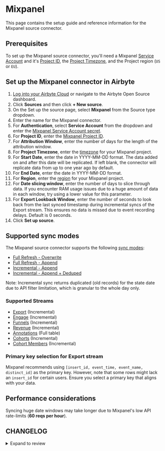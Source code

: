 # Mixpanel

This page contains the setup guide and reference information for the Mixpanel source connector.

## Prerequisites

To set up the Mixpanel source connector, you'll need a Mixpanel [Service Account](https://developer.mixpanel.com/reference/service-accounts) and it's [Project ID](https://help.mixpanel.com/hc/en-us/articles/115004490503-Project-Settings#project-id), the [Project Timezone](https://help.mixpanel.com/hc/en-us/articles/115004547203-Manage-Timezones-for-Projects-in-Mixpanel), and the Project region (`US` or `EU`).

## Set up the Mixpanel connector in Airbyte

1. [Log into your Airbyte Cloud](https://cloud.airbyte.com/workspaces) or navigate to the Airbyte Open Source dashboard.
2. Click **Sources** and then click **+ New source**.
3. On the Set up the source page, select **Mixpanel** from the Source type dropdown.
4. Enter the name for the Mixpanel connector.
5. For **Authentication**, select **Service Account** from the dropdown and enter the [Mixpanel Service Account secret](https://developer.mixpanel.com/reference/service-accounts).
6. For **Project ID**, enter the [Mixpanel Project ID](https://help.mixpanel.com/hc/en-us/articles/115004490503-Project-Settings#project-id).
7. For **Attribution Window**, enter the number of days for the length of the attribution window.
8. For **Project Timezone**, enter the [timezone](https://help.mixpanel.com/hc/en-us/articles/115004547203-Manage-Timezones-for-Projects-in-Mixpanel) for your Mixpanel project.
9. For **Start Date**, enter the date in YYYY-MM-DD format. The data added on and after this date will be replicated. If left blank, the connector will replicate data from up to one year ago by default.
10. For **End Date**, enter the date in YYYY-MM-DD format.
11. For **Region**, enter the [region](https://help.mixpanel.com/hc/en-us/articles/360039135652-Data-Residency-in-EU) for your Mixpanel project.
12. For **Date slicing window**, enter the number of days to slice through data. If you encounter RAM usage issues due to a huge amount of data in each window, try using a lower value for this parameter.
13. For **Export Lookback Window**, enter the number of seconds to look back from the last synced timestamp during incremental syncs of the Export stream. This ensures no data is missed due to event recording delays. Default is 0 seconds. 
14. Click **Set up source**.

## Supported sync modes

The Mixpanel source connector supports the following [sync modes](https://docs.airbyte.com/cloud/core-concepts#connection-sync-modes):

- [Full Refresh - Overwrite](https://docs.airbyte.com/understanding-airbyte/connections/full-refresh-overwrite/)
- [Full Refresh - Append](https://docs.airbyte.com/understanding-airbyte/connections/full-refresh-append)
- [Incremental - Append](https://docs.airbyte.com/understanding-airbyte/connections/incremental-append)
- [Incremental - Append + Deduped](https://docs.airbyte.com/understanding-airbyte/connections/incremental-append-deduped)

Note: Incremental sync returns duplicated \(old records\) for the state date due to API filter limitation, which is granular to the whole day only.

### Supported Streams

- [Export](https://developer.mixpanel.com/reference/raw-event-export) \(Incremental\)
- [Engage](https://developer.mixpanel.com/reference/engage-query) \(Incremental\)
- [Funnels](https://developer.mixpanel.com/reference/funnels-query) \(Incremental\)
- [Revenue](https://developer.mixpanel.com/reference/engage-query) \(Incremental\)
- [Annotations](https://developer.mixpanel.com/reference/overview-1) \(Full table\)
- [Cohorts](https://developer.mixpanel.com/reference/cohorts-list) \(Incremental\)
- [Cohort Members](https://developer.mixpanel.com/reference/engage-query) \(Incremental\)

### Primary key selection for Export stream

Mixpanel recommends using `[insert_id, event_time, event_name, distinct_id]` as the primary key. However, note that some rows might lack an `insert_id` for certain users. Ensure you select a primary key that aligns with your data.

## Performance considerations

Syncing huge date windows may take longer due to Mixpanel's low API rate-limits \(**60 reqs per hour**\).

## CHANGELOG

<details>
  <summary>Expand to review</summary>

| Version    | Date       | Pull Request                                             | Subject                                                                                                                                                                                                                                                                                                                                                                                                                            |
|:-----------|:-----------|:---------------------------------------------------------|:-----------------------------------------------------------------------------------------------------------------------------------------------------------------------------------------------------------------------------------------------------------------------------------------------------------------------------------------------------------------------------------------------------------------------------------|
| 3.6.0-rc.2 | 2025-04-17 | [55189](https://github.com/airbytehq/airbyte/pull/55189) | Update backoff strategy                                                                                                                                                                                                                                                                                                                                                                                                            |
| 3.6.0-rc.1 | 2025-04-14 | [55189](https://github.com/airbytehq/airbyte/pull/55189) | Update airbyte-cdk, set up concurrency                                                                                                                                                                                                                                                                                                                                                                                             |
| 3.5.4      | 2025-04-12 | [57893](https://github.com/airbytehq/airbyte/pull/57893) | Update dependencies                                                                                                                                                                                                                                                                                                                                                                                                                |
| 3.5.3      | 2025-04-05 | [57101](https://github.com/airbytehq/airbyte/pull/57101) | Update dependencies                                                                                                                                                                                                                                                                                                                                                                                                                |
| 3.5.2      | 2025-03-29 | [56663](https://github.com/airbytehq/airbyte/pull/56663) | Update dependencies                                                                                                                                                                                                                                                                                                                                                                                                                |
| 3.5.1      | 2025-03-22 | [55429](https://github.com/airbytehq/airbyte/pull/55429) | Update dependencies                                                                                                                                                                                                                                                                                                                                                                                                                |
| 3.5.0      | 2025-03-10 | [55673](https://github.com/airbytehq/airbyte/pull/55673) | Add Export Lookback Window                                                                                                                                                                                                                                                                                                                                                                                                         |
| 3.4.21     | 2025-03-06 | [55224](https://github.com/airbytehq/airbyte/pull/55224) | Migrate streams to latest endpoint                                                                                                                                                                                                                                                                                                                                                                                                 |
| 3.4.20     | 2025-03-01 | [54769](https://github.com/airbytehq/airbyte/pull/54769) | Update dependencies                                                                                                                                                                                                                                                                                                                                                                                                                |
| 3.4.19     | 2025-02-22 | [54319](https://github.com/airbytehq/airbyte/pull/54319) | Update dependencies                                                                                                                                                                                                                                                                                                                                                                                                                |
| 3.4.18     | 2025-02-15 | [53852](https://github.com/airbytehq/airbyte/pull/53852) | Update dependencies                                                                                                                                                                                                                                                                                                                                                                                                                |
| 3.4.17     | 2025-02-01 | [52787](https://github.com/airbytehq/airbyte/pull/52787) | Update dependencies                                                                                                                                                                                                                                                                                                                                                                                                                |
| 3.4.16     | 2025-01-25 | [52261](https://github.com/airbytehq/airbyte/pull/52261) | Update dependencies                                                                                                                                                                                                                                                                                                                                                                                                                |
| 3.4.15     | 2025-01-11 | [51216](https://github.com/airbytehq/airbyte/pull/51216) | Update dependencies                                                                                                                                                                                                                                                                                                                                                                                                                |
| 3.4.14     | 2025-01-04 | [50891](https://github.com/airbytehq/airbyte/pull/50891) | Update dependencies                                                                                                                                                                                                                                                                                                                                                                                                                |
| 3.4.13     | 2024-12-28 | [50596](https://github.com/airbytehq/airbyte/pull/50596) | Update dependencies                                                                                                                                                                                                                                                                                                                                                                                                                |
| 3.4.12     | 2024-12-21 | [50095](https://github.com/airbytehq/airbyte/pull/50095) | Update dependencies                                                                                                                                                                                                                                                                                                                                                                                                                |
| 3.4.11     | 2024-12-14 | [49249](https://github.com/airbytehq/airbyte/pull/49249) | Starting with this version, the Docker image is now rootless. Please note that this and future versions will not be compatible with Airbyte versions earlier than 0.64                                                                                                                                                                                                                                                             |
| 3.4.10     | 2024-12-12 | [48948](https://github.com/airbytehq/airbyte/pull/48948) | Update dependencies                                                                                                                                                                                                                                                                                                                                                                                                                |
| 3.4.9      | 2024-11-04 | [47098](https://github.com/airbytehq/airbyte/pull/47098) | Update dependencies                                                                                                                                                                                                                                                                                                                                                                                                                |
| 3.4.8      | 2024-10-12 | [46792](https://github.com/airbytehq/airbyte/pull/46792) | Update dependencies                                                                                                                                                                                                                                                                                                                                                                                                                |
| 3.4.7      | 2024-10-05 | [46428](https://github.com/airbytehq/airbyte/pull/46428) | Update dependencies                                                                                                                                                                                                                                                                                                                                                                                                                |
| 3.4.6      | 2024-09-28 | [45747](https://github.com/airbytehq/airbyte/pull/45747) | Update dependencies                                                                                                                                                                                                                                                                                                                                                                                                                |
| 3.4.5      | 2024-09-14 | [45473](https://github.com/airbytehq/airbyte/pull/45473) | Update dependencies                                                                                                                                                                                                                                                                                                                                                                                                                |
| 3.4.4      | 2024-09-07 | [45264](https://github.com/airbytehq/airbyte/pull/45264) | Update dependencies                                                                                                                                                                                                                                                                                                                                                                                                                |
| 3.4.3      | 2024-08-31 | [45059](https://github.com/airbytehq/airbyte/pull/45059) | Update dependencies                                                                                                                                                                                                                                                                                                                                                                                                                |
| 3.4.2      | 2024-08-24 | [44643](https://github.com/airbytehq/airbyte/pull/44643) | Update dependencies                                                                                                                                                                                                                                                                                                                                                                                                                |
| 3.4.1      | 2024-08-17 | [44274](https://github.com/airbytehq/airbyte/pull/44274) | Update dependencies                                                                                                                                                                                                                                                                                                                                                                                                                |
| 3.4.0      | 2024-07-16 | [41969](https://github.com/airbytehq/airbyte/pull/41969) | Update to v4 CDK                                                                                                                                                                                                                                                                                                                                                                                                                   |
| 3.3.3      | 2024-08-10 | [43575](https://github.com/airbytehq/airbyte/pull/43575) | Update dependencies                                                                                                                                                                                                                                                                                                                                                                                                                |
| 3.3.2      | 2024-08-03 | [43182](https://github.com/airbytehq/airbyte/pull/43182) | Update dependencies                                                                                                                                                                                                                                                                                                                                                                                                                |
| 3.3.1      | 2024-07-27 | [42391](https://github.com/airbytehq/airbyte/pull/42391) | Update dependencies                                                                                                                                                                                                                                                                                                                                                                                                                |
| 3.3.0      | 2024-07-15 | [41754](https://github.com/airbytehq/airbyte/pull/41754) | Add engage page size to configuration                                                                                                                                                                                                                                                                                                                                                                                              |
| 3.2.4      | 2024-07-13 | [41754](https://github.com/airbytehq/airbyte/pull/41754) | Update dependencies                                                                                                                                                                                                                                                                                                                                                                                                                |
| 3.2.3      | 2024-07-10 | [41420](https://github.com/airbytehq/airbyte/pull/41420) | Update dependencies                                                                                                                                                                                                                                                                                                                                                                                                                |
| 3.2.2      | 2024-07-09 | [41289](https://github.com/airbytehq/airbyte/pull/41289) | Update dependencies                                                                                                                                                                                                                                                                                                                                                                                                                |
| 3.2.1      | 2024-07-06 | [40806](https://github.com/airbytehq/airbyte/pull/40806) | Update dependencies                                                                                                                                                                                                                                                                                                                                                                                                                |
| 3.2.0      | 2024-06-26 | [40607](https://github.com/airbytehq/airbyte/pull/40607) | Make engage stream really incremental                                                                                                                                                                                                                                                                                                                                                                                              |
| 3.1.5      | 2024-06-26 | [40549](https://github.com/airbytehq/airbyte/pull/40549) | Migrate off deprecated auth package                                                                                                                                                                                                                                                                                                                                                                                                |
| 3.1.4      | 2024-06-25 | [40376](https://github.com/airbytehq/airbyte/pull/40376) | Update dependencies                                                                                                                                                                                                                                                                                                                                                                                                                |
| 3.1.3      | 2024-06-22 | [40138](https://github.com/airbytehq/airbyte/pull/40138) | Update dependencies                                                                                                                                                                                                                                                                                                                                                                                                                |
| 3.1.2      | 2024-06-18 | [38710](https://github.com/airbytehq/airbyte/pull/38710) | Update authenticator CDK package                                                                                                                                                                                                                                                                                                                                                                                                   |
| 3.1.1      | 2024-06-04 | [39006](https://github.com/airbytehq/airbyte/pull/39006) | [autopull] Upgrade base image to v1.2.1                                                                                                                                                                                                                                                                                                                                                                                            |
| 3.1.0      | 2024-05-30 | [38757](https://github.com/airbytehq/airbyte/pull/38757) | change format for `start_date` and `end_date` from `date` to `date-time`                                                                                                                                                                                                                                                                                                                                                           |
| 3.0.0      | 2024-05-22 | [38066](https://github.com/airbytehq/airbyte/pull/38066) | Changed key to distinct_id, cohort_id and changed state to per-patition format for `CohortMembers` stream; fixed pagination for `Engage` stream; fixed incorrect client-side filtering for semi-incremental streams when data comes not in chronological order; semi-incremental `Cohorts`, `CohortMembers` and `Engage` streams with client-side filtering extract records since user provided or default (1 year old) start_date |
| 2.3.1      | 2024-05-20 | [38267](https://github.com/airbytehq/airbyte/pull/38267) | Replace AirbyteLogger with logging.Logger                                                                                                                                                                                                                                                                                                                                                                                          |
| 2.3.0      | 2024-04-12 | [36724](https://github.com/airbytehq/airbyte/pull/36724) | Connector migrated to low-code                                                                                                                                                                                                                                                                                                                                                                                                     |
| 2.2.2      | 2024-04-19 | [36651](https://github.com/airbytehq/airbyte/pull/36651) | Updating to 0.80.0 CDK                                                                                                                                                                                                                                                                                                                                                                                                             |
| 2.2.1      | 2024-04-12 | [36651](https://github.com/airbytehq/airbyte/pull/36651) | Schema descriptions                                                                                                                                                                                                                                                                                                                                                                                                                |
| 2.2.0      | 2024-03-19 | [36267](https://github.com/airbytehq/airbyte/pull/36267) | Pin airbyte-cdk version to `^0`                                                                                                                                                                                                                                                                                                                                                                                                    |
| 2.1.0      | 2024-02-13 | [35203](https://github.com/airbytehq/airbyte/pull/35203) | Update stream Funnels schema with custom_event_id and custom_event fields                                                                                                                                                                                                                                                                                                                                                          |
| 2.0.2      | 2024-02-12 | [35151](https://github.com/airbytehq/airbyte/pull/35151) | Manage dependencies with Poetry                                                                                                                                                                                                                                                                                                                                                                                                    |
| 2.0.1      | 2024-01-11 | [34147](https://github.com/airbytehq/airbyte/pull/34147) | prepare for airbyte-lib                                                                                                                                                                                                                                                                                                                                                                                                            |
| 2.0.0      | 2023-10-30 | [31955](https://github.com/airbytehq/airbyte/pull/31955) | Delete the default primary key for the Export stream                                                                                                                                                                                                                                                                                                                                                                               |
| 1.0.1      | 2023-10-19 | [31599](https://github.com/airbytehq/airbyte/pull/31599) | Base image migration: remove Dockerfile and use the python-connector-base image                                                                                                                                                                                                                                                                                                                                                    |
| 1.0.0      | 2023-09-27 | [30025](https://github.com/airbytehq/airbyte/pull/30025) | Fix type of datetime field in engage stream; fix primary key for export stream.                                                                                                                                                                                                                                                                                                                                                    |
| 0.1.41     | 2023-09-26 | [30149](https://github.com/airbytehq/airbyte/pull/30149) | Change config schema; set checkpointing interval; add suggested streams; add casting datetime fields.                                                                                                                                                                                                                                                                                                                              |
| 0.1.40     | 2022-09-20 | [30090](https://github.com/airbytehq/airbyte/pull/30090) | Handle 400 error when the credentials become expired                                                                                                                                                                                                                                                                                                                                                                               |
| 0.1.39     | 2023-09-15 | [30469](https://github.com/airbytehq/airbyte/pull/30469) | Add default primary key `distinct_id` to `Export` stream                                                                                                                                                                                                                                                                                                                                                                           |
| 0.1.38     | 2023-08-31 | [30028](https://github.com/airbytehq/airbyte/pull/30028) | Handle gracefully project timezone mismatch                                                                                                                                                                                                                                                                                                                                                                                        |
| 0.1.37     | 2023-07-20 | [27932](https://github.com/airbytehq/airbyte/pull/27932) | Fix spec: change start/end date format to `date`                                                                                                                                                                                                                                                                                                                                                                                   |
| 0.1.36     | 2023-06-27 | [27752](https://github.com/airbytehq/airbyte/pull/27752) | Partially revert version 0.1.32; Use exponential backoff                                                                                                                                                                                                                                                                                                                                                                           |
| 0.1.35     | 2023-06-12 | [27252](https://github.com/airbytehq/airbyte/pull/27252) | Add should_retry False for 402 error                                                                                                                                                                                                                                                                                                                                                                                               |
| 0.1.34     | 2023-05-15 | [21837](https://github.com/airbytehq/airbyte/pull/21837) | Add "insert_id" field to "export" stream schema                                                                                                                                                                                                                                                                                                                                                                                    |
| 0.1.33     | 2023-04-25 | [25543](https://github.com/airbytehq/airbyte/pull/25543) | Set should_retry for 104 error in stream export                                                                                                                                                                                                                                                                                                                                                                                    |
| 0.1.32     | 2023-04-11 | [25056](https://github.com/airbytehq/airbyte/pull/25056) | Set HttpAvailabilityStrategy, add exponential backoff, streams export and annotations add undeclared fields                                                                                                                                                                                                                                                                                                                        |
| 0.1.31     | 2023-02-13 | [22936](https://github.com/airbytehq/airbyte/pull/22936) | Specified date formatting in specification                                                                                                                                                                                                                                                                                                                                                                                         |
| 0.1.30     | 2023-01-27 | [22017](https://github.com/airbytehq/airbyte/pull/22017) | Set `AvailabilityStrategy` for streams explicitly to `None`                                                                                                                                                                                                                                                                                                                                                                        |
| 0.1.29     | 2022-11-02 | [18846](https://github.com/airbytehq/airbyte/pull/18846) | For "export" stream make line parsing more robust                                                                                                                                                                                                                                                                                                                                                                                  |
| 0.1.28     | 2022-10-06 | [17699](https://github.com/airbytehq/airbyte/pull/17699) | Fix discover step issue cursor field None                                                                                                                                                                                                                                                                                                                                                                                          |
| 0.1.27     | 2022-09-29 | [17415](https://github.com/airbytehq/airbyte/pull/17415) | Disable stream "cohort_members" on discover if not access                                                                                                                                                                                                                                                                                                                                                                          |
| 0.1.26     | 2022-09-28 | [17304](https://github.com/airbytehq/airbyte/pull/17304) | Migrate to per-stream states                                                                                                                                                                                                                                                                                                                                                                                                       |
| 0.1.25     | 2022-09-27 | [17145](https://github.com/airbytehq/airbyte/pull/17145) | Disable streams "export", "engage" on discover if not access                                                                                                                                                                                                                                                                                                                                                                       |
| 0.1.24     | 2022-09-26 | [16915](https://github.com/airbytehq/airbyte/pull/16915) | Added Service Accounts support                                                                                                                                                                                                                                                                                                                                                                                                     |
| 0.1.23     | 2022-09-18 | [16843](https://github.com/airbytehq/airbyte/pull/16843) | Add stream=True for `export` stream                                                                                                                                                                                                                                                                                                                                                                                                |
| 0.1.22     | 2022-09-15 | [16770](https://github.com/airbytehq/airbyte/pull/16770) | Use "Retry-After" header for backoff                                                                                                                                                                                                                                                                                                                                                                                               |
| 0.1.21     | 2022-09-11 | [16191](https://github.com/airbytehq/airbyte/pull/16191) | Improved connector's input configuration validation                                                                                                                                                                                                                                                                                                                                                                                |
| 0.1.20     | 2022-08-22 | [15091](https://github.com/airbytehq/airbyte/pull/15091) | Improve `export` stream cursor support                                                                                                                                                                                                                                                                                                                                                                                             |
| 0.1.19     | 2022-08-18 | [15739](https://github.com/airbytehq/airbyte/pull/15739) | Update `titile` and `description` for `Project Secret` field                                                                                                                                                                                                                                                                                                                                                                       |
| 0.1.18     | 2022-07-21 | [14924](https://github.com/airbytehq/airbyte/pull/14924) | Remove `additionalProperties` field from schemas and specs                                                                                                                                                                                                                                                                                                                                                                         |
| 0.1.17     | 2022-06-01 | [12801](https://github.com/airbytehq/airbyte/pull/13372) | Acceptance tests fix, fixing some bugs for beta release                                                                                                                                                                                                                                                                                                                                                                            |
| 0.1.16     | 2022-05-30 | [12801](https://github.com/airbytehq/airbyte/pull/12801) | Add end_date parameter                                                                                                                                                                                                                                                                                                                                                                                                             |
| 0.1.15     | 2022-05-04 | [12482](https://github.com/airbytehq/airbyte/pull/12482) | Update input configuration copy                                                                                                                                                                                                                                                                                                                                                                                                    |
| 0.1.14     | 2022-05-02 | [11501](https://github.com/airbytehq/airbyte/pull/11501) | Improve incremental sync method to streams                                                                                                                                                                                                                                                                                                                                                                                         |
| 0.1.13     | 2022-04-27 | [12335](https://github.com/airbytehq/airbyte/pull/12335) | Adding fixtures to mock time.sleep for connectors that explicitly sleep                                                                                                                                                                                                                                                                                                                                                            |
| 0.1.12     | 2022-03-31 | [11633](https://github.com/airbytehq/airbyte/pull/11633) | Increase unit test coverage                                                                                                                                                                                                                                                                                                                                                                                                        |
| 0.1.11     | 2022-04-04 | [11318](https://github.com/airbytehq/airbyte/pull/11318) | Change Response Reading                                                                                                                                                                                                                                                                                                                                                                                                            |
| 0.1.10     | 2022-03-31 | [11227](https://github.com/airbytehq/airbyte/pull/11227) | Fix cohort id always null in the cohort_members stream                                                                                                                                                                                                                                                                                                                                                                             |
| 0.1.9      | 2021-12-07 | [8429](https://github.com/airbytehq/airbyte/pull/8578)   | Updated titles and descriptions                                                                                                                                                                                                                                                                                                                                                                                                    |
| 0.1.7      | 2021-12-01 | [8381](https://github.com/airbytehq/airbyte/pull/8381)   | Increased performance for `discovery` stage during connector setup                                                                                                                                                                                                                                                                                                                                                                 |
| 0.1.6      | 2021-11-25 | [8256](https://github.com/airbytehq/airbyte/issues/8256) | Deleted `date_window_size` and fix schemas date type issue                                                                                                                                                                                                                                                                                                                                                                         |
| 0.1.5      | 2021-11-10 | [7451](https://github.com/airbytehq/airbyte/issues/7451) | Support `start_date` older than 1 year                                                                                                                                                                                                                                                                                                                                                                                             |
| 0.1.4      | 2021-11-08 | [7499](https://github.com/airbytehq/airbyte/pull/7499)   | Remove base-python dependencies                                                                                                                                                                                                                                                                                                                                                                                                    |
| 0.1.3      | 2021-10-30 | [7505](https://github.com/airbytehq/airbyte/issues/7505) | Guarantee that standard and custom mixpanel properties in the `Engage` stream are written as strings                                                                                                                                                                                                                                                                                                                               |
| 0.1.2      | 2021-11-02 | [7439](https://github.com/airbytehq/airbyte/issues/7439) | Added delay for all streams to match API limitation of requests rate                                                                                                                                                                                                                                                                                                                                                               |
| 0.1.1      | 2021-09-16 | [6075](https://github.com/airbytehq/airbyte/issues/6075) | Added option to select project region                                                                                                                                                                                                                                                                                                                                                                                              |
| 0.1.0      | 2021-07-06 | [3698](https://github.com/airbytehq/airbyte/issues/3698) | Created CDK native mixpanel connector                                                                                                                                                                                                                                                                                                                                                                                              |

</details>
